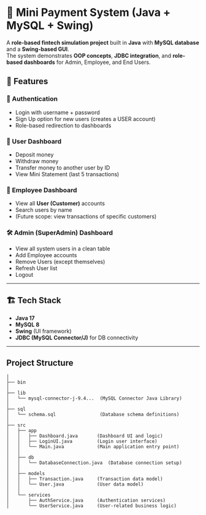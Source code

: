# 🏦 Mini Payment System (Java + MySQL + Swing)

A **role-based fintech simulation project** built in **Java** with **MySQL database** and a **Swing-based GUI**.  
The system demonstrates **OOP concepts**, **JDBC integration**, and **role-based dashboards** for Admin, Employee, and End Users.


## 🚀 Features

### 🔑 Authentication
- Login with username + password
- Sign Up option for new users (creates a USER account)
- Role-based redirection to dashboards

### 👤 User Dashboard
- Deposit money
- Withdraw money
- Transfer money to another user by ID
- View Mini Statement (last 5 transactions)

### 👔 Employee Dashboard
- View all **User (Customer)** accounts
- Search users by name
- (Future scope: view transactions of specific customers)

### 🛠️ Admin (SuperAdmin) Dashboard
- View all system users in a clean table
- Add Employee accounts
- Remove Users (except themselves)
- Refresh User list
- Logout

---

## 🏗️ Tech Stack
- **Java 17**
- **MySQL 8**
- **Swing** (UI framework)
- **JDBC (MySQL Connector/J)** for DB connectivity

---

## Project Structure 
    │
    ├── bin
    │
    ├── lib
    │   └── mysql-connector-j-9.4...  (MySQL Connector Java Library)
    │
    ├── sql
    │   └── schema.sql                (Database schema definitions)
    │
    ├── src
    │   ├── app
    │   │   ├── Dashboard.java       (Dashboard UI and logic)
    │   │   ├── LoginUI.java         (Login user interface)
    │   │   └── Main.java            (Main application entry point)
    │   │
    │   ├── db
    │   │   └── DatabaseConnection.java  (Database connection setup)
    │   │
    │   ├── models
    │   │   ├── Transaction.java     (Transaction data model)
    │   │   └── User.java            (User data model)
    │   │
    │   └── services
    │       ├── AuthService.java     (Authentication services)
    │       └── UserService.java     (User-related business logic)

